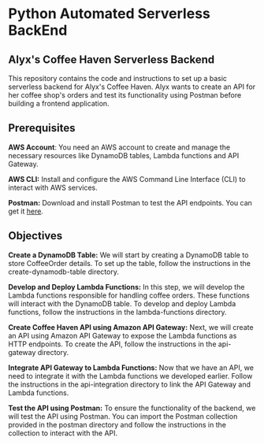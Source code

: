 # **Python Automated Serverless BackEnd**
## Alyx's Coffee Haven Serverless Backend

This repository contains the code and instructions to set up a basic serverless backend for Alyx's Coffee Haven. Alyx wants to create an API for her coffee shop's orders and test its functionality using Postman before building a frontend application.

## Prerequisites
**AWS Account**: You need an AWS account to create and manage the necessary resources like DynamoDB tables, Lambda functions and API Gateway.

**AWS CLI:** Install and configure the AWS Command Line Interface (CLI) to interact with AWS services.

**Postman:** Download and install Postman to test the API endpoints. You can get it [here](https://www.postman.com/).

## Objectives
**Create a DynamoDB Table:**
We will start by creating a DynamoDB table to store CoffeeOrder details. To set up the table, follow the instructions in the create-dynamodb-table directory.

**Develop and Deploy Lambda Functions:**
In this step, we will develop the Lambda functions responsible for handling coffee orders. These functions will interact with the DynamoDB table. To develop and deploy Lambda functions, follow the instructions in the lambda-functions directory.

**Create Coffee Haven API using Amazon API Gateway:**
Next, we will create an API using Amazon API Gateway to expose the Lambda functions as HTTP endpoints. To create the API, follow the instructions in the api-gateway directory.

**Integrate API Gateway to Lambda Functions:**
Now that we have an API, we need to integrate it with the Lambda functions we developed earlier. Follow the instructions in the api-integration directory to link the API Gateway and Lambda functions.

**Test the API using Postman:**
To ensure the functionality of the backend, we will test the API using Postman. You can import the Postman collection provided in the postman directory and follow the instructions in the collection to interact with the API.
